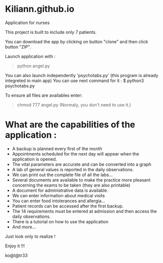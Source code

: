 # Kiliann.github.io

Application for nurses

This project is built to include only 7 patients.

You can download the app by clicking on button
"clone" and then click button "ZIP".

Launch application with :
> python angel.py

You can also launch independently 
'psychotabs.py' (this program is 
already integreted in main app)
You can use next command for it :
$ python3 psychotabs.py


To ensure all files are availables enter:
> chmod 777 angel.py
(Normaly, you don't need to use it.)

What are the capabilities of the application :
==============================================

+ A backup is planned every first of the month
+ Appointments scheduled for the next day will appear when the application is opened.
+ The vital parameters are accurate and can be converted into a graph
+ A lab of general values is reported in the daily observations. 
+ We can print out the complete file of all the labs...
+ Several documents are available to make the practice more pleasant concerning the exams to be taken (they are also printable)
+ A document for administrative data is available.
+ We can enter information about medical visits
+ You can enter food intolerances and allergia...
+ Patient records can be accessed after the first backup.
+ The 14 requirements must be entered at admission and then access the daily observations.
+ There is a tutorial on how to use the application
+ And more...

Just look only to realize !

Enjoy it !!!

ko@l@tr33
